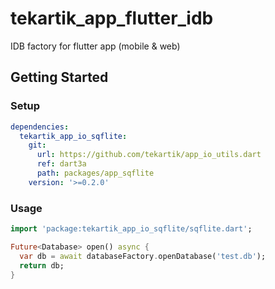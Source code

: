 # tekartik_app_flutter_idb

IDB factory for flutter app (mobile & web)

## Getting Started

### Setup

```yaml
dependencies:
  tekartik_app_io_sqflite:
    git:
      url: https://github.com/tekartik/app_io_utils.dart
      ref: dart3a
      path: packages/app_sqflite
    version: '>=0.2.0'
```

### Usage

```dart
import 'package:tekartik_app_io_sqflite/sqflite.dart';

Future<Database> open() async {
  var db = await databaseFactory.openDatabase('test.db');
  return db;
}
```